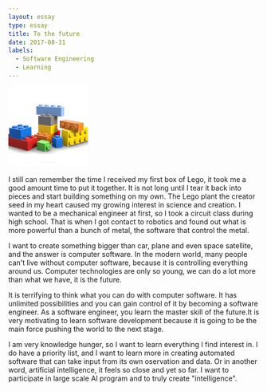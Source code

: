 ```yaml
---
layout: essay
type: essay
title: To the future
date: 2017-08-31 
labels:
  - Software Engineering
  - Learning
---
```


<img class="lego" src="../images/lego.jpg">

I still can remember the time I received my first box of Lego, it took me a good amount time to put it together. It is not long until I tear it back into pieces and start building something on my own. The Lego plant the creator seed in my heart caused my growing interest in science and creation. I wanted to be a mechanical engineer at first, so I took a circuit class during high school. That is when I got contact to robotics and found out what is more powerful than a bunch of metal, the software that control the metal. 

I want to create something bigger than car, plane and even space satellite, and the answer is computer software. In the modern world, many people can't live without computer software, because it is controlling everything around us. Computer technologies are only so young, we can do a lot more than what we have, it is the future.

It is terrifying to think what you can do with computer software. It has unlimited possibilities and you can gain control of it by becoming a software engineer. As a software engineer, you learn the master skill of the future.It is very motivating to learn software development because it is going to be the main force pushing the world to the next stage. 

I am very knowledge hunger, so I want to learn everything I find interest in. I do have a priority list, and I want to learn more in creating automated software that can take input from its own oservation and data. Or in another word, artificial intelligence, it feels so close and yet so far. I want to participate in large scale AI program and to truly create "intelligence".



